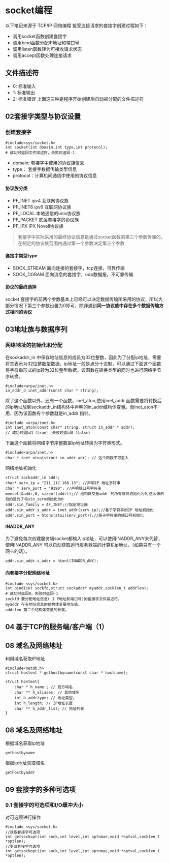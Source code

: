 # socket编程
以下笔记来源于 TCP/IP 网络编程
接受连接请求的套接字创建过程如下：
- 调用socket函数创建套接字
- 调用bind函数分配IP地址和端口号
- 调用listen函数转为可接收请求状态
- 调用accept函数处理连接请求
## 文件描述符
- 0: 标准输入
- 1: 标准输出
- 2: 标准错误
上面这三种是程序开始创建后自动被分配的文件描述符
## 02套接字类型与协议设置
### 创建套接字
```
#include<sys/socket.h>
int socket(int domain,int type,int protocol);
# 成功时返回文件描述符，失败时返回-1.
```
- domain: 套接字中使用的协议族信息
- type： 套接字数据传输类型信息
- protocol：计算机间通信中使用的协议信息
#### 协议族分类
- PF_INET   ipv4 互联网协议族
- PF_INET6  ipv6 互联网协议族
- PF_LOCAL  本地通信的unix协议族
- PF_PACKET 底层套接字的协议族
- PF_IPX    IPX Novell协议族
> 套接字中实际采用的最终协议信息是通过socket函数的第三个参数传递的，在制定的协议族范围内通过第一个参数决定第三个参数
#### 套接字类型type
- SOCK_STREAM 面向连接的套接字，tcp连接，可靠传输
- SOCK_DGRAM 面向消息的套接字，udp数据报，不可靠传输
#### 协议的最终选择
socket 套接字的前两个参数基本上已经可以决定数据传输所采用的协议，所以大部分情况下第三个参数设置为0即可，除非遇到**同一协议族中存在多个数据传输方式相同的协议**
## 03地址族与数据序列
### 网络地址的初始化和分配
在sockaddr_in 中保存地址信息的成员为32位整数，因此为了分配ip地址，需要将其表示为32位整数型数据，ip地址一般是点分十进制，可以通过下面这个函数将字符串形式的ip转为32位整型数据。该函数在转换类型的同时也进行网络字节序转换。
```
#include<arpa/inet.h>
in_addr_d inet_addr(const char * string);
```
除了这个函数以外，还有一个函数，inet_aton,使用inet_addr 函数需要将转换后的ip地址放到sockaddr_in结构体中声明的in_addr结构体变量。而inet_aton不用，因为该函数有个参数就是in_addr 指针。
```
#include <arpa/inet.h>
int inet_aton(const char* string, struct in_addr * addr);
// 成功时返回1（true）,失败时返回0（false）
```
下面这个函数将网络字节序整数型ip地址转换为字符串形式。
```
#include<arpa/inet.h>
char * inet_ntoa(struct in_addr adr); // 这个函数不可重入
```
网络地址初始化
```
struct sockaddr_in addr;
char* serv_ip = "211.117.168.13"; //声明IP 地址字符串
char * serv_port = "9190"; //声明端口号字符串
memset(&addr,0, sizeof(addr));// 结构体交量addr 的所有成员初始化为0,这么做的目的是为了将sin_zero初始化为0
addr.sin_family = AF_INET;//指定地址族
addr.sin_addr.s_addr = inet_addr(serv_ip);//基于字符亭的IP 地址初始化
addr.sin_port = htons(atoi(serv_port));//基于字符串的端口号初始化
```
#### INADDR_ANY
为了避免每次创建服务端socket都输入ip地址，可以使用INADDR_ANY来代替，使用INADDR_ANY 可以自动获取运行服务器端的计算机ip地址，（如果只有一个网卡的话）。
```
addr.sin_addr.s_addr = htonl(INADDR_ANY);
```
#### 向套接字分配网络地址
```
#include <sys/socket.h>
int bind(int sockfd,struct sockaddr* myaddr,socklen_t addrlen);
# 成功时返回0，失败时返回-1
sockfd 要分配地址信息( I P地址和端口号)的套接字文件描述符。
myaddr 存有地址信息的结构体变量地址值。
addrlen 第二个结构体变量的长度。
```
## 04 基于TCP的服务端/客户端（1）
## 08 域名及网络地址
利用域名获取IP地址
```
#include<netdb.h>
struct hostent * gethostbyname(const char * hostname);

struct hostent{
    char * h_name ; // 官方域名
    char ** h_aliases; // 其他域名
    int h_addrtype; // 地址类型，
    int h_length; // IP地址长度
    char ** h_addr_list; // 地址列表
}

```
## 08 域名及网络地址
根据域名获取ip地址
```
gethostbyname
```
根据ip地址获取域名
```
gethostbyaddr
```
## 09 套接字的多种可选项
### 9.1 套接字的可选项和I/O缓冲大小
对可选项进行操作
```
#include <sys/socket.h>
//读取套接字可选项
int getsockopt(int sock,int level,int optnmae,void *optval,socklen_t *optlen);
//更改套接字可选项
int getsockopt(int sock,int level,int optnmae,void *optval,socklen_t *optlen);
```